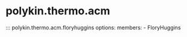 # polykin.thermo.acm

::: polykin.thermo.acm.floryhuggins
    options:
        members:
            - FloryHuggins
